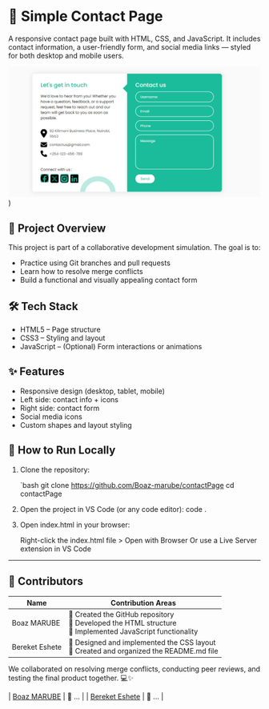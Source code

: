 # 💬 Simple Contact Page

A responsive contact page built with HTML, CSS, and JavaScript. It includes contact information, a user-friendly form, and social media links — styled for both desktop and mobile users.

![Contact page screenshot](./imgs/contact.jpg))

## 🚀 Project Overview

This project is part of a collaborative development simulation. The goal is to:

- Practice using Git branches and pull requests
- Learn how to resolve merge conflicts
- Build a functional and visually appealing contact form

## 🛠️ Tech Stack

- HTML5 – Page structure
- CSS3 – Styling and layout
- JavaScript – (Optional) Form interactions or animations

## ✨ Features

- Responsive design (desktop, tablet, mobile)
- Left side: contact info + icons
- Right side: contact form
- Social media icons
- Custom shapes and layout styling

## 🔧 How to Run Locally

1. Clone the repository:

   `bash
   git clone https://github.com/Boaz-marube/contactPage
   cd contactPage

2. Open the project in VS Code (or any code editor):
   code .
3. Open index.html in your browser:

   Right-click the index.html file > Open with Browser
   Or use a Live Server extension in VS Code

---

## 🙌 Contributors

| Name           | Contribution Areas                                                                                                 |
| -------------- | ------------------------------------------------------------------------------------------------------------------ |
| Boaz MARUBE    | 🔹 Created the GitHub repository <br> 🔹 Developed the HTML structure <br> 🔹 Implemented JavaScript functionality |
| Bereket Eshete | 🔹 Designed and implemented the CSS layout <br> 🔹 Created and organized the README.md file                        |

We collaborated on resolving merge conflicts, conducting peer reviews, and testing the final product together. 💻✨

| [Boaz MARUBE](https://github.com/Boaz-marube) | 🔹 ... |
| [Bereket Eshete](https://github.com/Bereket-Eshete) | 🔹 ... |
